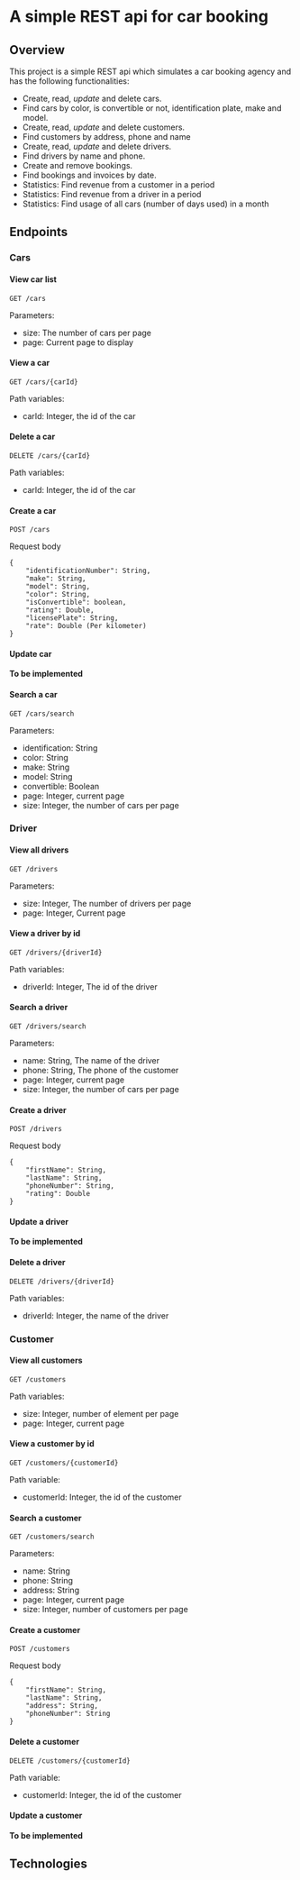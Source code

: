 # A simple REST api for car booking

## Overview
This project is a simple REST api which simulates a car booking agency and has the following functionalities:
- Create, read, *update* and delete cars.
- Find cars by color, is convertible or not, identification plate, make and model.
- Create, read, *update* and delete customers.
- Find customers by address, phone and name
- Create, read, *update* and delete drivers.
- Find drivers by name and phone.
- Create and remove bookings.
- Find bookings and invoices by date.
- Statistics: Find revenue from a customer in a period
- Statistics: Find revenue from a driver in a period
- Statistics: Find usage of all cars (number of days used) in a month

## Endpoints 

### Cars

#### View car list
```
GET /cars
```
Parameters:
- size: The number of cars per page
- page: Current page to display

#### View a car
```
GET /cars/{carId}
```
Path variables:
- carId: Integer, the id of the car

#### Delete a car
```
DELETE /cars/{carId}
```
Path variables:
- carId: Integer, the id of the car

#### Create a car
```
POST /cars
```
Request body
```
{
    "identificationNumber": String,
    "make": String,
    "model": String,
    "color": String,
    "isConvertible": boolean,
    "rating": Double,
    "licensePlate": String,
    "rate": Double (Per kilometer)
}
```
#### Update car
**To be implemented**

#### Search a car
```
GET /cars/search
```
Parameters:
- identification: String
- color: String
- make: String
- model: String
- convertible: Boolean
- page: Integer, current page
- size: Integer, the number of cars per page

### Driver

#### View all drivers
```
GET /drivers
```
Parameters:
- size: Integer, The number of drivers per page
- page: Integer, Current page

#### View a driver by id
```
GET /drivers/{driverId}
```
Path variables:
- driverId: Integer, The id of the driver

#### Search a driver
```
GET /drivers/search
```
Parameters:
- name: String, The name of the driver
- phone: String, The phone of the customer
- page: Integer, current page
- size: Integer, the number of cars per page

#### Create a driver
```
POST /drivers
```
Request body
```
{
    "firstName": String,
    "lastName": String,
    "phoneNumber": String,
    "rating": Double
}
```

#### Update a driver
**To be implemented**

#### Delete a driver
```
DELETE /drivers/{driverId}
```
Path variables:
- driverId: Integer, the name of the driver

### Customer

#### View all customers
```
GET /customers
```
Path variables: 
- size: Integer, number of element per page
- page: Integer, current page

#### View a customer by id
```
GET /customers/{customerId}
```
Path variable: 
-  customerId: Integer, the id of the customer

#### Search a customer
```
GET /customers/search
```
Parameters:
- name: String
- phone: String
- address: String
- page: Integer, current page
- size: Integer, number of customers per page

#### Create a customer
```
POST /customers
```
Request body
```
{
    "firstName": String,
    "lastName": String,
    "address": String,
    "phoneNumber": String
}
```

#### Delete a customer
```
DELETE /customers/{customerId}
```
Path variable:
- customerId: Integer, the id of the customer

#### Update a customer
**To be implemented**

## Technologies